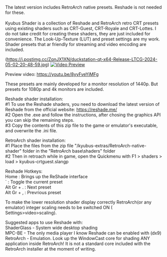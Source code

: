 The latest version includes RetroArch native presets. Reshade is not needed for these. </br></br>
Kyubus Shader is a collection of Reshade and RetroArch retro CRT presets using existing shaders such as CRT-Guest, CRT-Royale and CRT-Lottes. I do not take credit for creating these shaders, they are just included for convenience. The Look-Up-Texture (LUT) and preset settings are my work. Shader presets that ar friendly for streaming and video encoding are included.

(https://i.postimg.cc/ZqnJX1XN/duckstation-qt-x64-Release-LTCG-2024-05-02-20-48-59.jpg)
[![Video Preview](https://i.postimg.cc/3x8k0GyN/thumb.jpg)](https://youtu.be/8yyFveYiMFg)

Preview video: https://youtu.be/8yyFveYiMFg

These presets are mainly developed for a monitor resolution of 1440p. But presets for 1080p and 4k monitors are included.

Reshade shader installation: </br>
#1 To use the Reshade shaders, you need to download the latest version of Reshade from the official website: https://reshade.me/ </br>
#2 Open the .exe and follow the instructions, after chosing the graphics API you can skip the remaining steps. </br>
#3 Copy the contents of this zip file to the game or emulator's executable, and overwrite the .ini file.

RetroArch shader installation: </br>
#1 Place the files from the zip file "/kyubus-extras/RetroArch-native-shader" folder in the "RetroArch base\shaders\" folder </br>
#2 Then in retroach while in game, open the Quickmenu with F1 > shaders > load > kyubus-crtguest.slangp

Reshade Hotkeys:</br>
Home 				: Brings up the ReShade interface </br>
` 					: Toggle the current preset </br>
Alt Gr + . 	: Next preset </br>
Alt Gr + , 	: Prevrious preset

To make the lower resolution shader display correctly RetroArch(or any emulator) integer scaling needs to be switched ON ( Settings>video>scaling).

Suggested apps to use Reshade with: </br>
ShaderGlass - System wide desktop shading </br>
MPC-BE - The only media player I know Reshade can be enabled with (dx9) </br>
RetroArch - Emulation. Look up the WindowCast core for shading ANY application inside RetroArch! It is not a standard core included with the RetroArch installer at the moment of writing.
